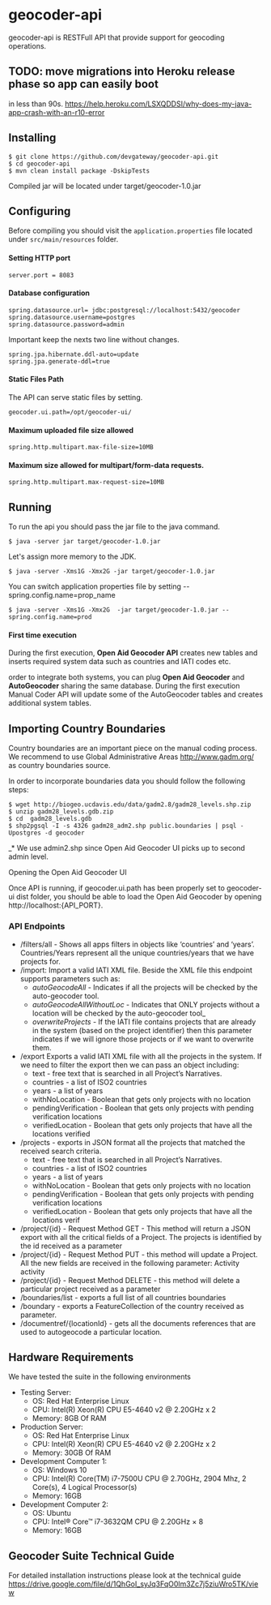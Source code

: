 # geocoder-api

geocoder-api is RESTFull API that provide support for geocoding operations.  

## TODO: move migrations into Heroku release phase so app can easily boot
in less than 90s.
https://help.heroku.com/LSXQDDSI/why-does-my-java-app-crash-with-an-r10-error

## Installing

    $ git clone https://github.com/devgateway/geocoder-api.git
    $ cd geocoder-api
    $ mvn clean install package -DskipTests

Compiled jar will be located under target/geocoder-1.0.jar


## Configuring
Before compiling you should visit the `application.properties` file located under `src/main/resources` folder.

#### Setting HTTP port
    
    server.port = 8083

#### Database configuration

    spring.datasource.url= jdbc:postgresql://localhost:5432/geocoder
    spring.datasource.username=postgres
    spring.datasource.password=admin

Important keep the nexts two line without changes.

    spring.jpa.hibernate.ddl-auto=update
    spring.jpa.generate-ddl=true

####  Static Files Path
The API can serve static files by setting.
 
    geocoder.ui.path=/opt/geocoder-ui/

#### Maximum uploaded file size allowed

    spring.http.multipart.max-file-size=10MB

#### Maximum size allowed for multipart/form-data requests.

    spring.http.multipart.max-request-size=10MB

## Running 

To run the api you should pass the jar file to the java command.

    $ java -server jar target/geocoder-1.0.jar

Let's assign more memory to the JDK.

	$ java -server -Xms1G -Xmx2G -jar target/geocoder-1.0.jar

You can switch application properties file by setting --spring.config.name=prop_name

    $ java -server -Xms1G -Xmx2G  -jar target/geocoder-1.0.jar --spring.config.name=prod


#### First time execution
During the first execution, **Open Aid Geocoder API** creates new tables and inserts required system  data such as countries and IATI codes etc.

order to integrate both systems, you can plug **Open Aid Geocoder** and **AutoGeocoder** sharing the same database. 
During the first execution Manual Coder API will update some of the AutoGeocoder tables and creates additional system tables.


## Importing Country Boundaries 

Country boundaries are an important piece on the manual coding process. We recommend to use Global Administrative Areas 
http://www.gadm.org/ as country boundaries source. 

In order to incorporate boundaries data you should follow the following steps:

    $ wget http://biogeo.ucdavis.edu/data/gadm2.8/gadm28_levels.shp.zip
    $ unzip gadm28_levels.gdb.zip
    $ cd  gadm28_levels.gdb
    $ shp2pgsql -I -s 4326 gadm28_adm2.shp public.boundaries | psql -Upostgres -d geocoder

_* We use admin2.shp since Open Aid Geocoder UI  picks up to second admin level.

Opening the Open Aid Geocoder UI

Once API is running, if geocoder.ui.path has been properly set to geocoder-ui dist folder, you should be able to load the Open Aid Geocoder by opening http://localhost:{API_PORT}.


### API Endpoints

* /filters/all -
    Shows all apps filters in objects like ‘countries’ and ‘years’. 
    Countries/Years represent all the unique countries/years that we have projects for.
* /import: Import a valid IATI XML file. Beside the XML file this endpoint supports parameters such as: 
    * _autoGeocodeAll_ - Indicates if all the projects will be checked by the auto-geocoder tool. 
    * _autoGeocodeAllWithoutLoc_ - Indicates that ONLY projects without a location will be checked by the auto-geocoder tool_
    * _overwriteProjects_  - If the IATI file contains projects that are already in the system (based on the project identifier) then this parameter indicates if we will ignore those projects or if we want to overwrite them.
* /export  Exports a valid IATI XML file with all the projects in the system. If we need to filter the export then we can pass an object including:
	* text - free text that is searched in all Project’s Narratives.
	* countries - a list of ISO2 countries
	* years - a list of years
	* withNoLocation - Boolean that gets only projects with no location
	* pendingVerification - Boolean that gets only projects with pending verification locations
	* verifiedLocation - Boolean that gets only projects that have all the locations verified
* /projects - exports in JSON format all the projects that matched the received search criteria.
    * text - free text that is searched in all Project’s Narratives.
    * countries - a list of ISO2 countries
    * years - a list of years
    * withNoLocation - Boolean that gets only projects with no location
    * pendingVerification - Boolean that gets only projects with pending verification locations
    * verifiedLocation - Boolean that gets only projects that have all the locations verif
* /project/{id} - Request Method GET - This method will return a JSON export with all the critical fields of a Project. The projects is identified by the id received as a parameter
* /project/{id} - Request Method PUT - this method will update a Project. All the new fields are received in the following parameter:
Activity activity
* /project/{id} - Request Method DELETE - this method will delete a particular project received as a parameter
* /boundaries/list - exports a full list of all countries boundaries
* /boundary - exports a FeatureCollection of the country received as parameter.
* /documentref/{locationId} - gets all the documents references that are used to autogeocode a particular location.


## Hardware Requirements
We have tested the suite in the following environments

* Testing Server:
    * OS: Red Hat Enterprise Linux
    * CPU:  Intel(R) Xeon(R) CPU E5-4640 v2 @ 2.20GHz x 2
    * Memory: 8GB Of RAM
* Production Server:
    * OS: Red Hat Enterprise Linux
    * CPU:  Intel(R) Xeon(R) CPU E5-4640 v2 @ 2.20GHz x 2
    * Memory: 30GB Of RAM
* Development Computer 1:
    * OS: Windows 10
    * CPU: Intel(R) Core(TM) i7-7500U CPU @ 2.70GHz, 2904 Mhz, 2 Core(s), 4 Logical Processor(s)
    * Memory: 16GB
* Development Computer 2:
    * OS: Ubuntu
    * CPU: Intel® Core™ i7-3632QM CPU @ 2.20GHz × 8
    * Memory: 16GB


## Geocoder Suite Technical Guide
For detailed installation instructions please look at the technical guide https://drive.google.com/file/d/1QhGoI_syJq3FqO0lm3Zc7j5ziuWro5TK/view

